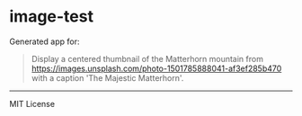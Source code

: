 # image-test

Generated app for:

> Display a centered thumbnail of the Matterhorn mountain from https://images.unsplash.com/photo-1501785888041-af3ef285b470 with a caption 'The Majestic Matterhorn'.

---
MIT License